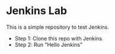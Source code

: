 # Jenkins Lab

This is a simple repository to test Jenkins.

- Step 1: Clone this repo with Jenkins
- Step 2: Run "Hello Jenkins"
